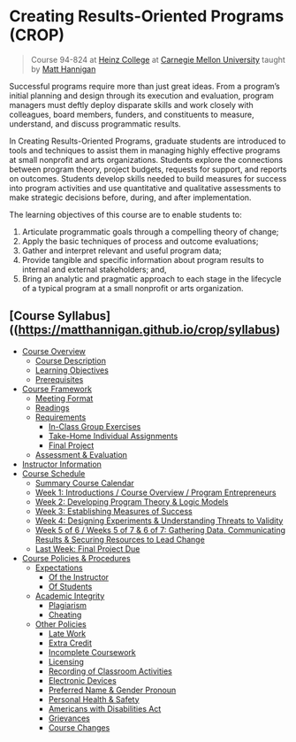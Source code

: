 Creating Results-Oriented Programs (CROP)
===
> Course 94-824 at [Heinz College](www.heinz.cmu.edu) at [Carnegie Mellon University](www.cmu.edu) taught by [Matt Hannigan](https://www.linkedin.com/in/matthannigan/)

Successful programs require more than just great ideas. From a program’s initial planning and design through its execution and evaluation, program managers must deftly deploy disparate skills and work closely with colleagues, board members, funders, and constituents to measure, understand, and discuss programmatic results.

In Creating Results-Oriented Programs, graduate students are introduced to tools and techniques to assist them in managing highly effective programs at small nonprofit and arts organizations. Students explore the connections between program theory, project budgets, requests for support, and reports on outcomes. Students develop skills needed to build measures for success into program activities and use quantitative and qualitative assessments to make strategic decisions before, during, and after implementation. 

The learning objectives of this course are to enable students to:
1. Articulate programmatic goals through a compelling theory of change;
2. Apply the basic techniques of process and outcome evaluations;
3. Gather and interpret relevant and useful program data;
4. Provide tangible and specific information about program results to internal and external stakeholders; and,
5. Bring an analytic and pragmatic approach to each stage in the lifecycle of a typical program at a small nonprofit or arts organization.

## [Course Syllabus]((https://matthannigan.github.io/crop/syllabus)
* [Course Overview](https://matthannigan.github.io/crop/syllabus#course-overview)
  * [Course Description](https://matthannigan.github.io/crop/syllabus#course-description)
  * [Learning Objectives](https://matthannigan.github.io/crop/syllabus#learning-objectives)
  * [Prerequisites](https://matthannigan.github.io/crop/syllabus#prerequisites)
* [Course Framework](https://matthannigan.github.io/crop/syllabus#course-framework)
  * [Meeting Format](https://matthannigan.github.io/crop/syllabus#meeting-format)
  * [Readings](https://matthannigan.github.io/crop/syllabus#readings)
  * [Requirements](https://matthannigan.github.io/crop/syllabus#requirements)
    * [In-Class Group Exercises](https://matthannigan.github.io/crop/syllabus#in-class-group-exercises)
    * [Take-Home Individual Assignments](https://matthannigan.github.io/crop/syllabus#take-home-individual-assignments)
    * [Final Project](https://matthannigan.github.io/crop/syllabus#final-project)
  * [Assessment & Evaluation](https://matthannigan.github.io/crop/syllabus#assessment--evaluation)
* [Instructor Information](https://matthannigan.github.io/crop/syllabus#instructor-information)
* [Course Schedule](https://matthannigan.github.io/crop/syllabus#course-schedule)
  * [Summary Course Calendar](https://matthannigan.github.io/crop/syllabus#summary-course-calendar)
  * [Week 1: Introductions / Course Overview / Program Entrepreneurs](https://matthannigan.github.io/crop/syllabus#week-1-introductions--course-overview--program-entrepreneurs)
  * [Week 2: Developing Program Theory & Logic Models](https://matthannigan.github.io/crop/syllabus#week-2-developing-program-theory--logic-models)
  * [Week 3: Establishing Measures of Success](https://matthannigan.github.io/crop/syllabus#week-3-establishing-measures-of-success)
  * [Week 4: Designing Experiments & Understanding Threats to Validity](https://matthannigan.github.io/crop/syllabus#week-4-designing-experiments--understanding-threats-to-validity)
  * [Week 5 of 6 / Weeks 5 of 7 & 6 of 7: Gathering Data, Communicating Results & Securing Resources to Lead Change](https://matthannigan.github.io/crop/syllabus#week-5-of-6--weeks-5-of-7--6-of-7-gathering-data-communicating-results--securing-resources-to-lead-change)
  * [Last Week: Final Project Due](https://matthannigan.github.io/crop/syllabus#last-week-final-project-due)
* [Course Policies & Procedures](https://matthannigan.github.io/crop/syllabus#course-policies--procedures)
  * [Expectations](https://matthannigan.github.io/crop/syllabus#expectations)
    * [Of the Instructor](https://matthannigan.github.io/crop/syllabus#students-should-expect-that-the-instructor-will)
    * [Of Students](https://matthannigan.github.io/crop/syllabus#the-instructor-expects-that-students-will)
  * [Academic Integrity](https://matthannigan.github.io/crop/syllabus#academic-integrity)
    * [Plagiarism](https://matthannigan.github.io/crop/syllabus#academic-integrity)
    * [Cheating](https://matthannigan.github.io/crop/syllabus#cheating)
  * [Other Policies](https://matthannigan.github.io/crop/syllabus#other-policies)
    * [Late Work](https://matthannigan.github.io/crop/syllabus#late-work)
    * [Extra Credit](https://matthannigan.github.io/crop/syllabus#extra-credit)
    * [Incomplete Coursework](https://matthannigan.github.io/crop/syllabus#incomplete-coursework)
    * [Licensing](https://matthannigan.github.io/crop/syllabus#licensing)
    * [Recording of Classroom Activities](https://matthannigan.github.io/crop/syllabus#recording-of-classroom-activities)
    * [Electronic Devices](https://matthannigan.github.io/crop/syllabus#electronic-devices)
    * [Preferred Name & Gender Pronoun](https://matthannigan.github.io/crop/syllabus#preferred-name--gender-pronoun)
    * [Personal Health & Safety](https://matthannigan.github.io/crop/syllabus#personal-health--safety)
    * [Americans with Disabilities Act](https://matthannigan.github.io/crop/syllabus#americans-with-disabilities-act)
    * [Grievances](https://matthannigan.github.io/crop/syllabus#grievances)
    * [Course Changes](https://matthannigan.github.io/crop/syllabus#course-changes)
